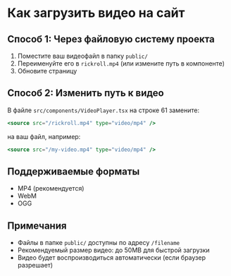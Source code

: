 
# Как загрузить видео на сайт

## Способ 1: Через файловую систему проекта
1. Поместите ваш видеофайл в папку `public/`
2. Переименуйте его в `rickroll.mp4` (или измените путь в компоненте)
3. Обновите страницу

## Способ 2: Изменить путь к видео
В файле `src/components/VideoPlayer.tsx` на строке 61 замените:
```jsx
<source src="/rickroll.mp4" type="video/mp4" />
```
на ваш файл, например:
```jsx
<source src="/my-video.mp4" type="video/mp4" />
```

## Поддерживаемые форматы
- MP4 (рекомендуется)
- WebM
- OGG

## Примечания
- Файлы в папке `public/` доступны по адресу `/filename`
- Рекомендуемый размер видео: до 50MB для быстрой загрузки
- Видео будет воспроизводиться автоматически (если браузер разрешает)
